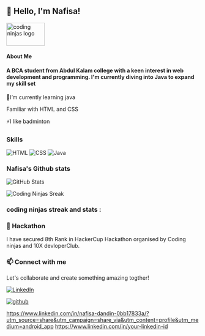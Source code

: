 ## 👋 Hello, I'm Nafisa!
<img
  src="https://ninjasfiles.s3.amazonaws.com/0000000000001394.png" width="100" height="60"
            alt="coding ninjas logo"/>
  #### About Me
            
#### A BCA student from Abdul Kalam college with a keen interest in web development and programming. I'm currently diving into Java to expand my skill set



 🌱I’m currently learning java
 
   Familiar with HTML and CSS
  
 ⚡I like badminton
 
 ### Skills
![HTML](https://img.shields.io/badge/HTML-orange?logo=html&logoColor=white)
![CSS](https://img.shields.io/badge/CSS-blue?logo=css&logoColor=white)
![Java](https://img.shields.io/badge/Java-programming-green?logo=java&logoColor=white)
### Nafisa's Github stats
![GitHub Stats](https://github-readme-stats.vercel.app/api?username=nafisadandin&show_icons=true&theme=radical)


![Coding Ninjas Sreak](https://img.shields.io/badge/Coding_Ninjas_Streak-58days-orange?style=for-the-badge)

 ### coding ninjas streak and stats :
 
###  🔭 Hackathon
I have secured 8th Rank in HackerCup Hackathon organised by Coding ninjas and 10X devloperClub.
###   📫 Connect with me 
   Let's collaborate and create something amazing togther!
 
[![LinkedIn](https://img.shields.io/badge/LinkedIn-nafisadandin-blue?logo=linkedin)](https://www.linkedin.com/in/nafisa-dandin-0bb17833a/?utm_source=share&utm_campaign=share_via&utm_content=profile&utm_medium=android_app)

[![github](https://img.shields.io/badge/github-nafisadandin-secondary?logo=github)](https://www.github.com/in/your-github-profile)

https://www.linkedin.com/in/nafisa-dandin-0bb17833a/?utm_source=share&utm_campaign=share_via&utm_content=profile&utm_medium=android_app
https://www.linkedin.com/in/your-linkedin-id
